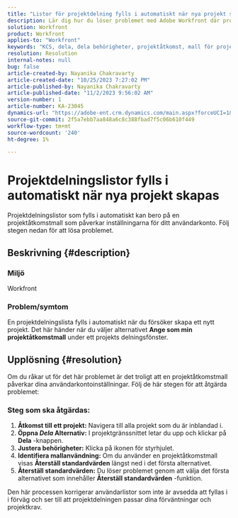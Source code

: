 ```yaml
---
title: "Listor för projektdelning fylls i automatiskt när nya projekt skapas"
description: Lär dig hur du löser problemet med Adobe Workfront där projektdelningslistor automatiskt fylls i i förväg när du skapar nya projekt.
solution: Workfront
product: Workfront
applies-to: "Workfront"
keywords: "KCS, dela, dela behörigheter, projektåtkomst, mall för projektåtkomst, Workfront"
resolution: Resolution
internal-notes: null
bug: false
article-created-by: Nayanika Chakravarty
article-created-date: "10/25/2023 7:27:02 PM"
article-published-by: Nayanika Chakravarty
article-published-date: "11/2/2023 9:56:02 AM"
version-number: 1
article-number: KA-23045
dynamics-url: "https://adobe-ent.crm.dynamics.com/main.aspx?forceUCI=1&pagetype=entityrecord&etn=knowledgearticle&id=a3a23476-6c73-ee11-9ae7-6045bd006295"
source-git-commit: 2f5a7ebb7aa848a6c8c388fbad7f5c06b610f449
workflow-type: tm+mt
source-wordcount: '240'
ht-degree: 1%

---
```


# Projektdelningslistor fylls i automatiskt när nya projekt skapas


Projektdelningslistor som fylls i automatiskt kan bero på en projektåtkomstmall som påverkar inställningarna för ditt användarkonto. Följ stegen nedan för att lösa problemet.

## Beskrivning {#description}


### <b>Miljö</b>

Workfront

### <b>Problem/symtom</b>

En projektdelningslista fylls i automatiskt när du försöker skapa ett nytt projekt. Det här händer när du väljer alternativet <b>Ange som min projektåtkomstmall</b> under ett projekts delningsfönster.


## Upplösning {#resolution}


Om du råkar ut för det här problemet är det troligt att en projektåtkomstmall påverkar dina användarkontoinställningar. Följ de här stegen för att åtgärda problemet:

### Steg som ska åtgärdas:  

1. <b>Åtkomst till ett projekt:</b> Navigera till alla projekt som du är inblandad i.
2. <b>Öppna *Dela* Alternativ:</b> I projektgränssnittet letar du upp och klickar på <b>Dela</b> -knappen.
3. <b>Justera behörigheter:</b> Klicka på ikonen för styrhjulet.
4. <b>Identifiera mallanvändning:</b> Om du använder en projektåtkomstmall visas <b>Återställ standardvärden</b> längst ned i det första alternativet.
5. <b>Återställ standardvärden:</b> Du löser problemet genom att välja det första alternativet som innehåller <b>Återställ standardvärden</b> -funktion.


Den här processen korrigerar användarlistor som inte är avsedda att fyllas i i förväg och ser till att projektdelningen passar dina förväntningar och projektkrav.
